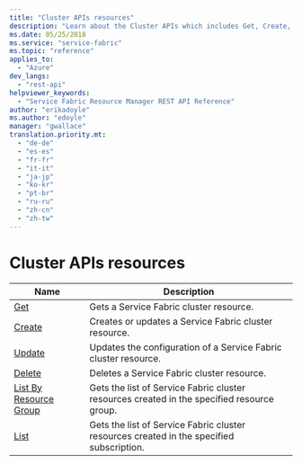 ```yaml
---
title: "Cluster APIs resources"
description: "Learn about the Cluster APIs which includes Get, Create, Update, Delete, List By Resource Group, and List."
ms.date: 05/25/2018
ms.service: "service-fabric"
ms.topic: "reference"
applies_to: 
  - "Azure"
dev_langs: 
  - "rest-api"
helpviewer_keywords: 
  - "Service Fabric Resource Manager REST API Reference"
author: "erikadoyle"
ms.author: "edoyle"
manager: "gwallace"
translation.priority.mt: 
  - "de-de"
  - "es-es"
  - "fr-fr"
  - "it-it"
  - "ja-jp"
  - "ko-kr"
  - "pt-br"
  - "ru-ru"
  - "zh-cn"
  - "zh-tw"
---
```

# Cluster APIs resources

| Name | Description |
| --- | --- |
| [Get](sfrp-api-clusters_get.md) | Gets a Service Fabric cluster resource.<br/> |
| [Create](sfrp-api-clusters_create.md) | Creates or updates a Service Fabric cluster resource.<br/> |
| [Update](sfrp-api-clusters_update.md) | Updates the configuration of a Service Fabric cluster resource.<br/> |
| [Delete](sfrp-api-clusters_delete.md) | Deletes a Service Fabric cluster resource.<br/> |
| [List By Resource Group](sfrp-api-clusters_listbyresourcegroup.md) | Gets the list of Service Fabric cluster resources created in the specified resource group.<br/> |
| [List](sfrp-api-clusters_list.md) | Gets the list of Service Fabric cluster resources created in the specified subscription.<br/> |


